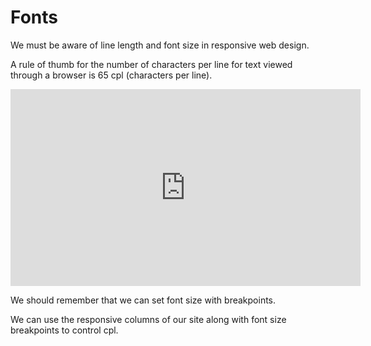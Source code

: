 # Fonts

We must be aware of line length and font size in responsive web design.

A rule of thumb for the number of characters per line for text viewed through a browser is 65 cpl (characters per line).

<iframe width="560" height="315" src="https://www.youtube.com/embed/_ah85QsAaVo" frameborder="0" allowfullscreen></iframe>

We should remember that we can set font size with breakpoints.

We can use the responsive columns of our site along with font size breakpoints to control cpl.
